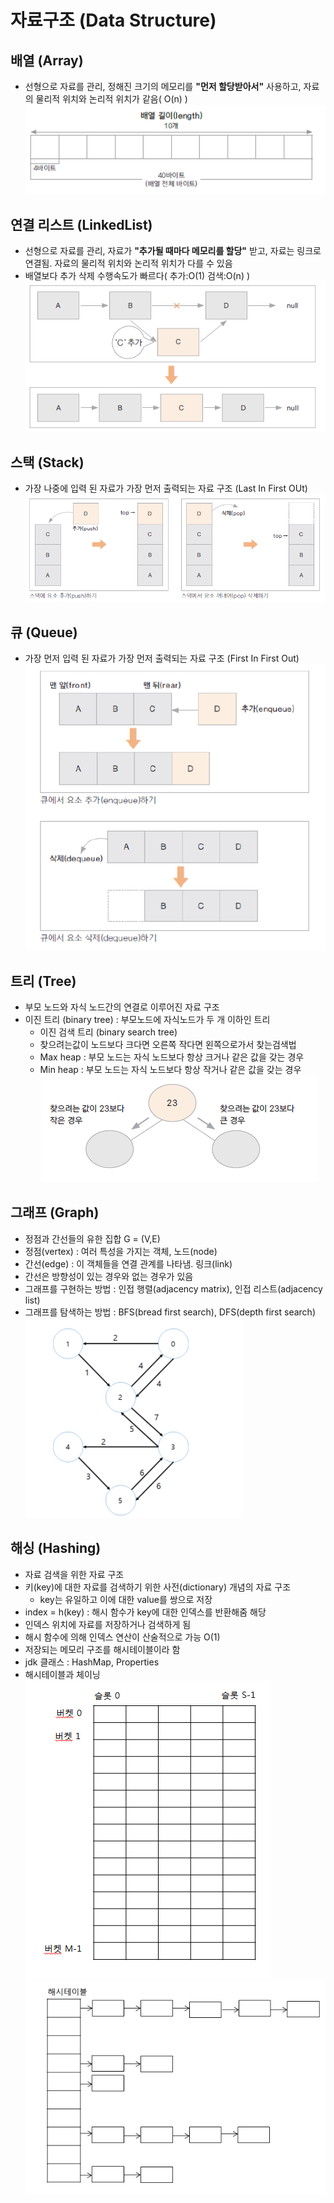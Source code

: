 # 자료구조 (Data Structure)
## 배열 (Array)
- 선형으로 자료를 관리, 정해진 크기의 메모리를 **"먼저 할당받아서"** 사용하고, 자료의 물리적 위치와 논리적 위치가 같음( O(n) )  
![arr](img/array.png)
## 연결 리스트 (LinkedList)
- 선형으로 자료를 관리, 자료가 **"추가될 때마다 메모리를 할당"** 받고, 자료는 링크로 연결됨. 자료의 물리적 위치와 논리적 위치가 다를 수 있음
- 배열보다 추가 삭제 수행속도가 빠르다( 추가:O(1) 검색:O(n) )  
![lk](img/linked.png)
## 스택 (Stack) 
- 가장 나중에 입력 된 자료가 가장 먼저 출력되는 자료 구조 (Last In First OUt)  
![st](img/stack.png)
## 큐 (Queue) 
- 가장 먼저 입력 된 자료가 가장 먼저 출력되는 자료 구조 (First In First Out)  
![q](img/queue.png)

## 트리 (Tree)
- 부모 노드와 자식 노드간의 연결로 이루어진 자료 구조
- 이진 트리 (binary tree) : 부모노드에 자식노드가 두 개 이하인 트리
  - 이진 검색 트리 (binary search tree)
  - 찾으려는값이 노드보다 크다면 오른쪽 작다면 왼쪽으로가서 찾는검색법
  - Max heap : 부모 노드는 자식 노드보다 항상 크거나 같은 값을 갖는 경우
  - Min heap : 부모 노드는 자식 노드보다 항상 작거나 같은 값을 갖는 경우  
![bi](img/binary3.png)

## 그래프 (Graph)
- 정점과 간선들의 유한 집합 G = (V,E)
- 정점(vertex) : 여러 특성을 가지는 객체, 노드(node)
- 간선(edge) : 이 객체들을 연결 관계를 나타냄. 링크(link)
- 간선은 방향성이 있는 경우와 없는 경우가 있음
- 그래프를 구현하는 방법 : 인접 행렬(adjacency matrix), 인접 리스트(adjacency list)
- 그래프를 탐색하는 방법 : BFS(bread first search), DFS(depth first search)
![gr](img/graph.png)

## 해싱 (Hashing)
- 자료 검색을 위한 자료 구조
- 키(key)에 대한 자료를 검색하기 위한 사전(dictionary) 개념의 자료 구조
  - key는 유일하고 이에 대한 value를 쌍으로 저장
- index = h(key) : 해시 함수가 key에 대한 인덱스를 반환해줌 해당
- 인덱스 위치에 자료를 저장하거나 검색하게 됨
- 해시 함수에 의해 인덱스 연산이 산술적으로 가능 O(1)
- 저장되는 메모리 구조를 해시테이블이라 함
- jdk 클래스 : HashMap, Properties
- 해시테이블과 체이닝  
![h1](img/hash%20(1).png)  
![h2](img/hash2.png)